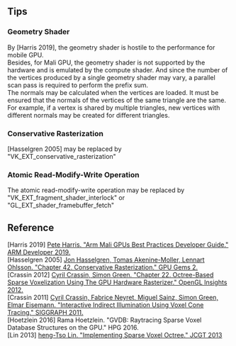 
## Tips

### Geometry Shader
By \[Harris 2019\], the geometry shader is hostile to the performance for mobile GPU.  
Besides, for Mali GPU, the geometry shader is not supported by the hardware and is emulated by the compute shader. And since the number of the vertices produced by a single geometry shader may vary, a parallel scan pass is required to perform the prefix sum.  
The normals may be calculated when the vertices are loaded. It must be ensured that the normals of the vertices of the same triangle are the same. For example, if a vertex is shared by multiple triangles, new vertices with different normals may be created for different triangles.  

### Conservative Rasterization
\[Hasselgren 2005\] may be replaced by "VK_EXT_conservative_rasterization"  

### Atomic Read-Modify-Write Operation
The atomic read-modify-write operation may be replaced by "VK_EXT_fragment_shader_interlock" or "GL_EXT_shader_framebuffer_fetch"  

## Reference  
\[Harris 2019\] [Pete Harris. "Arm Mali GPUs Best Practices Developer Guide." ARM Developer 2019.](https://developer.arm.com/solutions/graphics/developer-guides/mali-gpu-best-practices)  
\[Hasselgren 2005\] [Jon Hasselgren, Tomas Akenine-Moller, Lennart Ohlsson. "Chapter 42. Conservative Rasterization." GPU Gems 2.](https://developer.nvidia.com/gpugems/gpugems2/part-v-image-oriented-computing/chapter-42-conservative-rasterization)  
\[Crassin 2012\] [Cyril Crassin, Simon Green. "Chapter 22. Octree-Based Sparse Voxelization Using The GPU Hardware Rasterizer." OpenGL Insights 2012.](https://research.nvidia.com/publication/octree-based-sparse-voxelization-using-gpu-hardware-rasterizer)  
\[Crassin 2011\] [Cyril Crassin, Fabrice Neyret, Miguel Sainz, Simon Green, Elmar Eisemann. "Interactive Indirect Illumination Using Voxel Cone Tracing." SIGGRAPH 2011.](https://research.nvidia.com/publication/interactive-indirect-illumination-using-voxel-cone-tracing)  
\[Hoetzlein 2016\] Rama Hoetzlein. "GVDB: Raytracing Sparse Voxel Database Structures on the GPU." HPG 2016.  
\[Lin 2013] [heng-Tso Lin. "Implementing Sparse Voxel Octree." JCGT 2013](https://github.com/otaku690/SparseVoxelOctree)  

